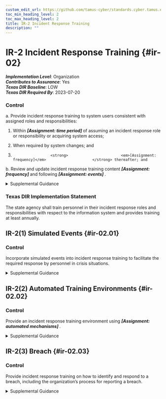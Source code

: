 ```yaml
---
custom_edit_url: https://github.com/tamus-cyber/standards.cyber.tamus.edu/tree/main/static/content/tamus.edu/TAMUS_profile.xml
toc_min_heading_level: 2
toc_max_heading_level: 2
title: IR-2 Incident Response Training
description: ""
---
```


# IR-2 Incident Response Training {#ir-02}

_**Implementation Level**_: Organization\
_**Contributes to Assurance**_: Yes\
_**Texas DIR Baseline**_: LOW\
_**Texas DIR Required By**_: 2023-07-20

### Control

a. Provide incident response training to system users consistent with assigned roles and responsibilities:

1. Within <strong>                        <em>[Assignment: time period]</em>                     </strong> of assuming an incident response role or responsibility or acquiring system access;

2. When required by system changes; and

3.                      <strong>                        <em>[Assignment: frequency]</em>                     </strong> thereafter; and

b. Review and update incident response training content <strong>                     <em>[Assignment: frequency]</em>                  </strong> and following <strong>                     <em>[Assignment: events]</em>                  </strong>.

<details>
  <summary>Supplemental Guidance</summary>

Incident response training is associated with the assigned roles and responsibilities of organizational personnel to ensure that the appropriate content and level of detail are included in such training. For example, users may only need to know who to call or how to recognize an incident; system administrators may require additional training on how to handle incidents; and incident responders may receive more specific training on forensics, data collection techniques, reporting, system recovery, and system restoration. Incident response training includes user training in identifying and reporting suspicious activities from external and internal sources. Incident response training for users may be provided as part of <a xmlns="http://csrc.nist.gov/ns/oscal/1.0" href="#at-2">AT-2</a> or <a xmlns="http://csrc.nist.gov/ns/oscal/1.0" href="#at-3">AT-3</a> . Events that may precipitate an update to incident response training content include, but are not limited to, incident response plan testing or response to an actual incident (lessons learned), assessment or audit findings, or changes in applicable laws, executive orders, directives, regulations, policies, standards, and guidelines.

</details>

### Texas DIR Implementation Statement

The state agency shall train personnel in their incident response roles and responsibilities with respect to the information system and provides training at least annually.

## IR-2(1) Simulated Events {#ir-02.01}

### Control

Incorporate simulated events into incident response training to facilitate the required response by personnel in crisis situations.

<details>
  <summary>Supplemental Guidance</summary>

Organizations establish requirements for responding to incidents in incident response plans. Incorporating simulated events into incident response training helps to ensure that personnel understand their individual responsibilities and what specific actions to take in crisis situations.

</details>

## IR-2(2) Automated Training Environments {#ir-02.02}

### Control

Provide an incident response training environment using <strong>                     <em>[Assignment: automated mechanisms]</em>                  </strong>.

<details>
  <summary>Supplemental Guidance</summary>

Automated mechanisms can provide a more thorough and realistic incident response training environment. This can be accomplished, for example, by providing more complete coverage of incident response issues, selecting more realistic training scenarios and environments, and stressing the response capability.

</details>

## IR-2(3) Breach {#ir-02.03}

### Control

Provide incident response training on how to identify and respond to a breach, including the organization’s process for reporting a breach.

<details>
  <summary>Supplemental Guidance</summary>

For federal agencies, an incident that involves personally identifiable information is considered a breach. A breach results in the loss of control, compromise, unauthorized disclosure, unauthorized acquisition, or a similar occurrence where a person other than an authorized user accesses or potentially accesses personally identifiable information or an authorized user accesses or potentially accesses such information for other than authorized purposes. The incident response training emphasizes the obligation of individuals to report both confirmed and suspected breaches involving information in any medium or form, including paper, oral, and electronic. Incident response training includes tabletop exercises that simulate a breach. See <a xmlns="http://csrc.nist.gov/ns/oscal/1.0" href="#ir-2.1">IR-2(1)</a>.

</details>

